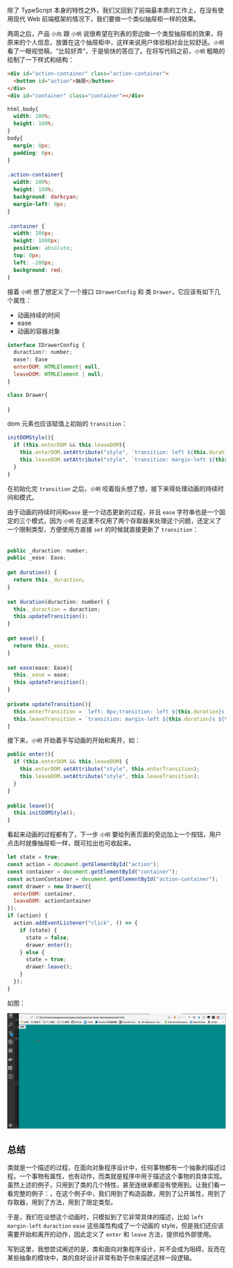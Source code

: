 除了 TypeScript 本身的特性之外，我们又回到了前端最本质的工作上，在没有使用现代 Web 前端框架的情况下，我们要做一个类似抽屉柜一样的效果。

两周之后，产品 `小向` 跟 `小明` 说很希望在列表的旁边做一个类型抽屉柜的效果，将原来的个人信息，放置在这个抽屉柜中，这样来说用户体验相对会比较舒适。`小明` 看了一眼视觉稿，“比较好弄”，于是愉快的答应了。在将写代码之前，`小明` 粗略的绘制了一下样式和结构：

```html
<div id="action-container" class="action-container">
  <button id="action">抽屉</button>
</div>
<div id="container" class="container"></div>
```

```css
html,body{
  width: 100%;
  height: 100%;
}
body{
  margin: 0px;
  padding: 0px;
}

.action-container{
  width: 100%;
  height: 100%;
  background: darkcyan;
  margin-left: 0px;
}

.container {
  width: 200px;
  height: 1000px;
  position: absolute;
  top: 0px;
  left: -200px;
  background: red;
}
```

接着 `小明` 想了想定义了一个接口 `IDrawerConfig` 和 类 `Drawer`，它应该有如下几个属性：

- 动画持续的时间
- ease
- 动画的容器对象

```javascript
interface IDrawerConfig {
  duraction?: number;
  ease?: Ease
  enterDOM: HTMLElement| null,
  leaveDOM: HTMLElement | null;
}
```

```javascript
class Drawer{

}
```

dom 元素也应该赋值上初始的 `transition`：

```javascript
initDOMStyle(){
  if (this.enterDOM && this.leaveDOM){
    this.enterDOM.setAttribute("style", `transition: left ${this.duration}s ${this.ease};`);
    this.leaveDOM.setAttribute("style", `transition: margin-left ${this.duration}s ${this.ease};`);
  }
}
```

在初始化完 `transition` 之后，`小明` 咬着指头想了想，接下来得处理动画的持续时间和模式。

由于动画的持续时间和`ease` 是一个动态更新的过程，并且 `ease` 字符串也是一个固定的三个模式，因为 `小明` 在这里不仅用了两个存取器来处理这个问题，还定义了一个限制类型，方便使用方直接 `set` 的时候就直接更新了 `transition`：

```javascript

public _duraction: number;
public _ease: Ease;

get duration() {
  return this._duraction;
}

set duration(duraction: number) {
  this._duraction = duraction;
  this.updateTransition();
}

get ease() {
  return this._ease;
}

set ease(ease: Ease){
  this._ease = ease;
  this.updateTransition();
} 

private updateTransition(){
  this.enterTransition = `left: 0px;transition: left ${this.duration}s ${this.ease};`;
  this.leaveTransition = `transition: margin-left ${this.duration}s ${this.ease}; margin-left: 200px;`
}
```

接下来，`小明` 开始着手写动画的开始和离开，如：

```javascript
public enter(){
  if (this.enterDOM && this.leaveDOM) {
    this.enterDOM.setAttribute("style", this.enterTransition);
    this.leaveDOM.setAttribute("style", this.leaveTransition);
  }
}

public leave(){
  this.initDOMStyle();
}
```

看起来动画的过程都有了，下一步 `小明` 要给列表页面的旁边加上一个按钮，用户点击时就像抽屉柜一样，既可拉出也可收起来。

```javascript
let state = true;
const action = document.getElementById("action");
const container = document.getElementById("container");
const actionContainer = document.getElementById("action-container");
const drawer = new Drawer({
  enterDOM: container,
  leaveDOM: actionContainer
});
if (action) {
  action.addEventListener("click", () => {
    if (state) {
      state = false;
      drawer.enter();
    } else {
      state = true;
      drawer.leave();
    }
  });
}
```

如图：

![](../images/drawer.gif)

## 总结

类就是一个描述的过程，在面向对象程序设计中，任何事物都有一个抽象的描述过程，一个事物有属性，也有动作，而类就是程序中用于描述这个事物的具体实现。虽然上述的例子，只用到了类的几个特性，甚至连继承都没有使用到。让我们看一看完整的例子：[]()，在这个例子中，我们用到了构造函数，用到了公开属性，用到了存取器，用到了方法，用到了限定类型。

于是，我们在设想这个动画时，只模拟到了它非常具体的描述，比如 `left` `margin-left` `duraction` `ease` 这些属性构成了一个动画的 style，但是我们还应该需要开始和离开的动作，因此定义了 `enter` 和 `leave` 方法，提供给外部使用。

写到这里，我想尝试阐述的是，类和面向对象程序设计，并不会成为阻碍，反而在某些抽象的模块中，类的良好设计非常有助于你来描述这样一段逻辑。